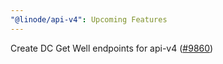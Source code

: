 ```yaml
---
"@linode/api-v4": Upcoming Features
---
```


Create DC Get Well endpoints for api-v4 ([#9860](https://github.com/linode/manager/pull/9860))
